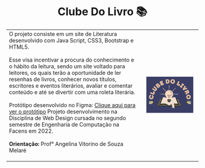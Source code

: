 <h1 align="center">Clube Do Livro 📚</h1>
<table border=0>
<tr> <td width="70%">
O projeto consiste em um site de Literatura desenvolvido com Java Script, CSS3, Bootstrap e HTML5.
<br>
<br>
Esse visa incentivar a procura do conhecimento e o hábito da leitura, sendo um site voltado para leitores, os quais terão a oportunidade de ler resenhas de livros, conhecer novos títulos, escritores e eventos literários, avaliar e comentar conteúdo e até se divertir com uma roleta literária.
<br>
<br>
Protótipo desenvolvido no Figma: <a href = "https://www.figma.com/file/dy5rrdAmY2LAVFUqauY2hv/Prot%C3%B3tipo-Site-Livro?node-id=0%3A1&t=MB1p0hbGZgVJVi6s-1" target="_blank">Clique aqui para ver o protótipo</a>
Projeto desenvolvimento na Disciplina de Web Design cursada no segundo semestre de Engenharia de Computação na Facens em 2022.
 <br>
 <br>
 <strong>Orientação:</strong> Prof° Angelina Vitorino de Souza Melaré
<br>
<br>
 </td>
 <td width="30%">
<p align="center">
<img src="imagens/logo.png" width="90%"/>
  </p>
   </td></tr>
</table>
